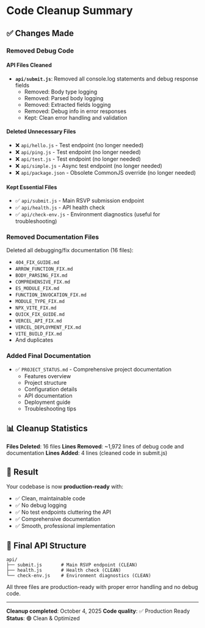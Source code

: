 # Code Cleanup Summary

## ✅ Changes Made

### Removed Debug Code

#### API Files Cleaned
- **`api/submit.js`**: Removed all console.log statements and debug response fields
  - Removed: Body type logging
  - Removed: Parsed body logging
  - Removed: Extracted fields logging
  - Removed: Debug info in error responses
  - Kept: Clean error handling and validation

#### Deleted Unnecessary Files
- ❌ `api/hello.js` - Test endpoint (no longer needed)
- ❌ `api/ping.js` - Test endpoint (no longer needed)
- ❌ `api/test.js` - Test endpoint (no longer needed)
- ❌ `api/simple.js` - Async test endpoint (no longer needed)
- ❌ `api/package.json` - Obsolete CommonJS override (no longer needed)

#### Kept Essential Files
- ✅ `api/submit.js` - Main RSVP submission endpoint
- ✅ `api/health.js` - API health check
- ✅ `api/check-env.js` - Environment diagnostics (useful for troubleshooting)

### Removed Documentation Files
Deleted all debugging/fix documentation (16 files):
- `404_FIX_GUIDE.md`
- `ARROW_FUNCTION_FIX.md`
- `BODY_PARSING_FIX.md`
- `COMPREHENSIVE_FIX.md`
- `ES_MODULE_FIX.md`
- `FUNCTION_INVOCATION_FIX.md`
- `MODULE_TYPE_FIX.md`
- `NPX_VITE_FIX.md`
- `QUICK_FIX_GUIDE.md`
- `VERCEL_API_FIX.md`
- `VERCEL_DEPLOYMENT_FIX.md`
- `VITE_BUILD_FIX.md`
- And duplicates

### Added Final Documentation
- ✅ `PROJECT_STATUS.md` - Comprehensive project documentation
  - Features overview
  - Project structure
  - Configuration details
  - API documentation
  - Deployment guide
  - Troubleshooting tips

## 📊 Cleanup Statistics

**Files Deleted**: 16 files
**Lines Removed**: ~1,972 lines of debug code and documentation
**Lines Added**: 4 lines (cleaned code in submit.js)

## 🎯 Result

Your codebase is now **production-ready** with:
- ✅ Clean, maintainable code
- ✅ No debug logging
- ✅ No test endpoints cluttering the API
- ✅ Comprehensive documentation
- ✅ Smooth, professional implementation

## 📁 Final API Structure

```
api/
├── submit.js       # Main RSVP endpoint (CLEAN)
├── health.js       # Health check (CLEAN)
└── check-env.js    # Environment diagnostics (CLEAN)
```

All three files are production-ready with proper error handling and no debug code.

---

**Cleanup completed**: October 4, 2025
**Code quality**: ✅ Production Ready
**Status**: 🟢 Clean & Optimized
